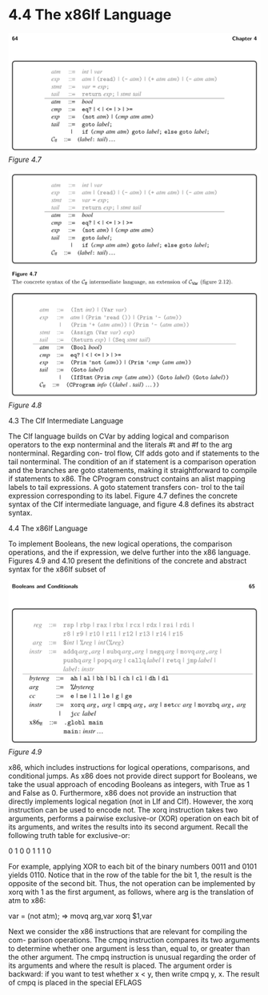 # 4.4 The x86If Language

![Figure 4.7...](images/page_78_vector_214.png)
*Figure 4.7*

![Figure 4.8...](images/page_78_vector_407.png)
*Figure 4.8*

4.3 The CIf Intermediate Language

The CIf language builds on CVar by adding logical and comparison operators to the exp nonterminal and the literals #t and #f to the arg nonterminal. Regarding con- trol flow, CIf adds goto and if statements to the tail nonterminal. The condition of an if statement is a comparison operation and the branches are goto statements, making it straightforward to compile if statements to x86. The CProgram construct contains an alist mapping labels to tail expressions. A goto statement transfers con- trol to the tail expression corresponding to its label. Figure 4.7 defines the concrete syntax of the CIf intermediate language, and figure 4.8 defines its abstract syntax.

4.4 The x86If Language

To implement Booleans, the new logical operations, the comparison operations, and the if expression, we delve further into the x86 language. Figures 4.9 and 4.10 present the definitions of the concrete and abstract syntax for the x86If subset of

![Figure 4.9...](images/page_79_vector_279.png)
*Figure 4.9*

x86, which includes instructions for logical operations, comparisons, and conditional jumps. As x86 does not provide direct support for Booleans, we take the usual approach of encoding Booleans as integers, with True as 1 and False as 0. Furthermore, x86 does not provide an instruction that directly implements logical negation (not in LIf and CIf). However, the xorq instruction can be used to encode not. The xorq instruction takes two arguments, performs a pairwise exclusive-or (XOR) operation on each bit of its arguments, and writes the results into its second argument. Recall the following truth table for exclusive-or:

0 1 0 0 1 1 1 0

For example, applying XOR to each bit of the binary numbers 0011 and 0101 yields 0110. Notice that in the row of the table for the bit 1, the result is the opposite of the second bit. Thus, the not operation can be implemented by xorq with 1 as the first argument, as follows, where arg is the translation of atm to x86:

var = (not atm); ⇒ movq arg,var xorq $1,var

Next we consider the x86 instructions that are relevant for compiling the com- parison operations. The cmpq instruction compares its two arguments to determine whether one argument is less than, equal to, or greater than the other argument. The cmpq instruction is unusual regarding the order of its arguments and where the result is placed. The argument order is backward: if you want to test whether x < y, then write cmpq y, x. The result of cmpq is placed in the special EFLAGS


